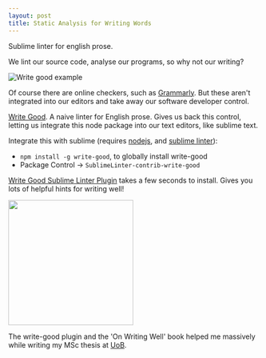 ```yaml
---
layout: post
title: Static Analysis for Writing Words
---
```


<div class="message">
Sublime linter for english prose.
</div>

We lint our source code, analyse our programs, so why not our writing?

![Write good example]({{site.baseurl}}/img/write-good-example.png)

Of course there are online checkers, such as [Grammarly](https://www.grammarly.com/). But these aren't integrated into our editors and take away our software developer control.

[Write Good](https://github.com/btford/write-good). A naive linter for English prose. Gives us back this control, letting us integrate this node package into our text editors, like sublime text.

Integrate this with sublime (requires [nodejs](https://nodejs.org/en/), and [sublime linter](http://sublimelinter.readthedocs.io/en/latest/)):

- `npm install -g write-good`, to globally install write-good
- Package Control -> `SublimeLinter-contrib-write-good`

[Write Good Sublime Linter Plugin](https://github.com/ckaznocha/SublimeLinter-contrib-write-good) takes a few seconds to install. Gives you lots of helpful hints for writing well!

<img src="https://t1.gstatic.com/images?q=tbn:ANd9GcTb7-D5cUUucjlJkD-BlXRS0GvBZ47txkHmRnyey34kjfA6omTn" width="250">

The write-good plugin and the 'On Writing Well' book helped me massively while writing my MSc thesis at [UoB](http://www.bris.ac.uk/).


